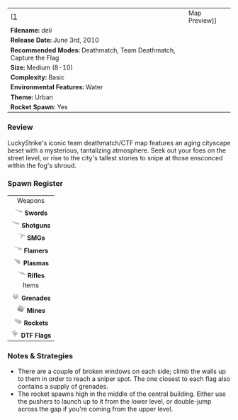 |                                                                      |                                |
|----------------------------------------------------------------------|--------------------------------|
| \[[1](File:Deli.png%7Cthumb%7Ccenter)|Map Preview\]\]                | **Author: "*LuckyStrike-Rx*"** |
| **Filename:** *deli*                                                 |
| **Release Date:** June 3rd, 2010                                     |
| **Recommended Modes:** Deathmatch, Team Deathmatch, Capture the Flag |
| **Size:** Medium (8-10)                                              |
| **Complexity:** Basic                                                |
| **Environmental Features:** Water                                    |
| **Theme:** Urban                                                     |
| **Rocket Spawn:** Yes                                                |

### Review

LuckyStrike's iconic team deathmatch/CTF map features an aging cityscape beset with a mysterious, tantalizing atmosphere. Seek out your foes on the street level, or rise to the city's tallest stories to snipe at those ensconced within the fog's shroud.

### Spawn Register

|                                                                                             |
|:-------------------------------------------------------------------------------------------:|
|                                           Weapons                                           |
|     <img src="Sword.png" title="fig:Sword.png" alt="Sword.png" width="20" /> **Swords**     |
| <img src="Shotgun.png" title="fig:Shotgun.png" alt="Shotgun.png" width="20" /> **Shotguns** |
|         <img src="Smg.png" title="fig:Smg.png" alt="Smg.png" width="20" /> **SMGs**         |
|   <img src="Flamer.png" title="fig:Flamer.png" alt="Flamer.png" width="20" /> **Flamers**   |
|   <img src="Plasma.png" title="fig:Plasma.png" alt="Plasma.png" width="20" /> **Plasmas**   |
|     <img src="Rifle.png" title="fig:Rifle.png" alt="Rifle.png" width="20" /> **Rifles**     |
|                                            Items                                            |
| <img src="Grenade.png" title="fig:Grenade.png" alt="Grenade.png" width="20" /> **Grenades** |
|       <img src="Mine.png" title="fig:Mine.png" alt="Mine.png" width="20" /> **Mines**       |
|   <img src="Rocket.png" title="fig:Rocket.png" alt="Rocket.png" width="20" /> **Rockets**   |
|     <img src="Flag.png" title="fig:Flag.png" alt="Flag.png" width="20" /> **DTF Flags**     |

### Notes & Strategies

-   There are a couple of broken windows on each side; climb the walls up to them in order to reach a sniper spot. The one closest to each flag also contains a supply of grenades.
-   The rocket spawns high in the middle of the central building. Either use the pushers to launch up to it from the lower level, or double-jump across the gap if you're coming from the upper level.


